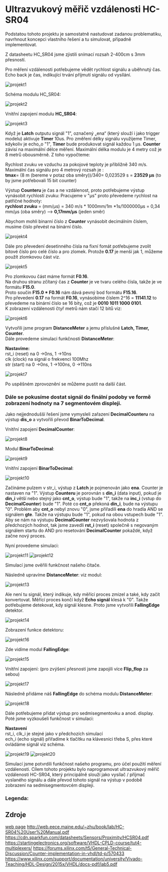 
# Ultrazvukový měřič vzdálenosti HC-SR04

Podstatou tohoto projektu je samostatně nastudovat zadanou problematiku, navrhnout koncepci vlastního řešení a tu simulovat, případně implementovat.

Z datasheetu HC_SR04 jsme zjistili snímací rozsah 2-400cm s 3mm přesností.

Pro měření vzdálenosti potřebujeme vědět rychlost signálu a uběhnutý čas. Echo back je čas, indikující trvání příjmutí signálu od vysílání.

![projekt1](../../Images/projekt1.png)

Schéma modulu HC_SR04:

![projekt2](../../Images/projekt2.jpeg)

Vnitřní zapojení modulu **HC_SR04**:

![projekt3](../../Images/projekt3.jpeg)

Když je **Latch** outputu  signál "1", označený „ena“ (který slouží i jako trigger modelu) aktivuje **Timer** 10us. Pro změření délky signálu využijeme Timer, kdykoliv je echo_o "1", **Timer** bude produkovat signál každou 1 μs.
**Counter** závisí na maximální délce měření. Maximální délka modulu je 4 metry což je 8 metrů obousměrně. Z toho vypočteme:

Rychlost zvuku ve vzduchu za pokojové teploty je přibližně 340 m/s.
Maximální čas signálu pro 4 metrový rozsah je :  
**tmax**=  (8 m (bereme v potaz oba směry))/340= 0,023529 s = **23529 μs** (to by jsme potřebovali 15 bit counter)

Výstup **Counteru** je čas a ne vzdálenost,  proto potřebujeme výstup vynásobit rychlostí zvuku:
Pracujeme v "μs" proto převedeme rychlost na patřičné hodnoty:                                  
**rychlost zvuku** = (mm/μs) = 340 m/s * 1000mm/1m *1s/1000000μs = 0,34 mm/μs (oba směry) --> **0,17mm/μs** (jeden směr)

Abychom mohli binarní číslo z **Counter** vynásobit decimálním číslem, musíme číslo převést na binární číslo.

![projekt4](../../Images/projekt4.jpeg)

Dále pro převedení desetinného čísla na fixní fomát potřebujeme zvolit bitové číslo pro celé číslo a pro zlomek.
Protože **0.17** je menší jak 1, můžeme použít zlomkovou část viz.

![projekt5](../../Images/projekt5.jpeg)

Pro zlomkovou část máme formát **F0.16**.                       
Na druhou stranu zčítaný čas z **Counter** je ve tvaru celého čísla, takže je ve formátu **F15.0**.  
Proto součin **F15.0 * F0.16** nám dává pevný bod formátu **F15.16**.   
Pro převedení  **0.17** na formát **F0.16**, vynásobíme číslem 2^16 = **11141.12** to převedeme na binární číslo se 16 bity, což je **0010 1011 1000 0101**.                      
K zobrazení vzdálenosti čtyř metrů nám stačí 12 bitů viz:                             

![projekt6](../../Images/projekt6.jpeg)

Vytvořili jsme program **DistanceMeter** a jemu příslušné **Latch, Timer, Counter**.          
Dále provedeme simulaci funkčnosti **DistanceMeter**:

**Nastavíme:**                                                    
	rst_i (reset) na 0 ->0ns, 1 ->10ns                  
	clk (clock) na signál o frekvenci 100Mhz                                                     
	str (start) na 0 ->0ns, 1 ->100ns, 0 ->110ns                                                     


![projekt7](../../Images/projekt7.png)

Po uspěšném zprovoznění se můžeme pustit na další část. 

### Dále se pokusíme dostat signál do finální podoby ve formě zobrazení hodnoty na 7 segmentovém displeji.
Jako nejjednodušší řešení jsme vymysleli zařazení **DecimalCounteru**  na výstup **dis_o** a vytvořili převod **BinarToDecimal**.

Vnitřní zapojení **DecimalCounter**:

![projekt8](../../Images/projekt8.jpeg)

Modul **BinarToDecimal**:

![projekt9](../../Images/projekt9.jpeg)

Vnitřní zapojení **BinarToDecimal**:

![projekt10](../../Images/projekt10.jpg)

Začínáme pulzem v str_i, výstup z **Latch** je pojmenován jako **ena**. Counter je nastaven na "1". Výstup **Counteru** je porovnán s **din_i** (data input), pokud je **din_i** větší nebo stejný jako **cnt_o**, výstup bude "1", takže na **inc_i** (vstup do **DecimalCounter**) bude "1". Poté co **cnt_o** překoná **din_i**,  bude na výstupu "0". Problém aby **cnt_o** nebyl znovu "0", jsme přiřadili **ena** do hradla AND se signálem **gte**. Takže na výstupu bude "1", pokud na obou vstupech bude "1". Aby se nám na výstupu **DecimalCounter** nezvyšovala hodnota z předchozých hodnot, tak jsme zavedli **rst_i** (reset) společně s negovaným signálem startu do AND pro resetování **DecimalCounter** pokaždé, když začne nový proces.

Nyní provedeme simulaci:

![projekt11](../../Images/projekt11.png)
![projekt12](../../Images/projekt12.png)

Simulací jsme ověřili funkčnost našeho čítače.

Následně upravíme **DistanceMeter**:
viz modul:

![projekt13](../../Images/projekt13.jpeg)

Ale není tu signál, který indikuje, kdy měřící proces zmizel a také, kdy začít konvertovat. Měřící proces končí když **Echo signál** klesá k "0". Takže potřebujeme detekovat, kdy signál klesne. Proto jsme vytvořili **FallingEdge** detektor. 

![projekt14](../../Images/projekt14.png)

Zobrazení funkce detektoru:
 
 ![projekt16](../../Images/projekt16.jpeg)
 
Zde vidíme modul **FallingEdge**:

![projekt15](../../Images/projekt15.jpg)

 Vnitřní zapojení: (pro zvýšení přesnosti jsme zapojili více **Flip_flop** za sebou)
 
  ![projekt17](../../Images/projekt17.jpg)

Následně přidáme náš **FallingEdge** do schéma modulu **DistanceMeter**:

  ![projekt18](../../Images/projekt18.jpeg)

Dále potřebujeme přidat výstup pro sedmisegmentovku a anod. display.                     
Poté jsme vyzkoušeli funkčnost v simulaci:

**Nastavení**                                   
rst_i, clk_i je stejné jako v předchozích simulací                                  
ech_i (echo signál) přiřadíme k tlačítku na klávesnici třeba S, přes které ovládáme signál viz schéma.

  ![projekt19](../../Images/projekt19.png)
  ![projekt20](../../Images/projekt20.png)
  
Simulací jsme potvrdili funkčnost našeho programu, pro účel použití měření vzdálenosti.
Cílem tohoto projektu bylo naprogramovat ultrazvukový měřič vzdálenosti HC-SR04, který principálně slouží jako vysílač / příjmač vyslaného signálu a dále převod tohoto signál na výstup v podobě zobrazení na sedmisegmentovcém displeji.

### Legenda:


## Zdroje
[web page](https://www.xilinx.com/products/design-tools/ise-design-suite/ise-webpack.html)
http://web.eece.maine.edu/~zhu/book/lab/HC-SR04%20User%20Manual.pdf
https://cdn.sparkfun.com/datasheets/Sensors/Proximity/HCSR04.pdf
https://startingelectronics.org/software/VHDL-CPLD-course/tut4-multiplexers/
https://forums.xilinx.com/t5/General-Technical-Discussion/Counter-implementation-in-vhdl/td-p/570433
https://www.xilinx.com/support/documentation/university/Vivado-Teaching/HDL-Design/2015x/VHDL/docs-pdf/lab5.pdf




